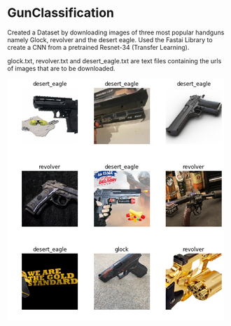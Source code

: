 # GunClassification

Created a Dataset by downloading images of three most popular handguns namely Glock, revolver and the desert eagle. Used the Fastai Library to create a CNN from a pretrained Resnet-34 (Transfer Learning).

glock.txt, revolver.txt and desert_eagle.txt are text files containing the urls of images that are to be downloaded.

![Gun Classification](https://github.com/WarrierRajeev/GunClassification/blob/master/gun_classification.png)